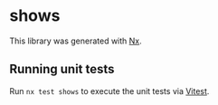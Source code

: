 # shows

This library was generated with [Nx](https://nx.dev).

## Running unit tests

Run `nx test shows` to execute the unit tests via [Vitest](https://vitest.dev/).
